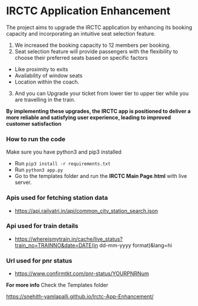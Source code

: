 # IRCTC Application Enhancement
The project aims to upgrade the IRCTC application by enhancing its booking capacity and incorporating an intuitive seat selection feature.
1) We increased the booking capacity to 12 members per booking.
2) Seat selection feature will provide passengers with the flexibility to choose their preferred seats based on specific factors
- Like proximity to exits
- Availability of window seats
- Location within the coach.
3) And you can Upgrade your ticket from lower tier to upper tier while you are travelling in the train.
  
 **By implementing
 these upgrades, the IRCTC app is positioned to deliver a more reliable
 and satisfying user experience, leading to improved customer satisfaction**

### How to run the code

Make sure you have python3 and pip3 installed
- Run ```pip3 install -r requirements.txt```
- Run ```python3 app.py```
- Go to the templates folder and run the **IRCTC Main Page.html** with live server.


### Apis used for fetching station data
* https://api.railyatri.in/api/common_city_station_search.json
### Api used for train details
* https://whereismytrain.in/cache/live_status?train_no=TRAINNO&date=DATE(in dd-mm-yyyy format)&lang=hi
### Url used for pnr status
* https://www.confirmtkt.com/pnr-status/YOURPNRNum

**For more info**
Check the Templates folder


https://snehith-yamlapalli.github.io/Irctc-App-Enhancement/
